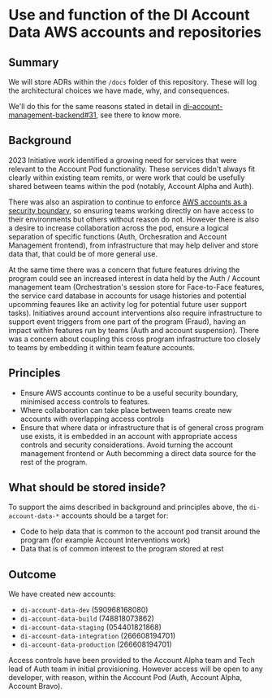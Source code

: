# Use and function of the DI Account Data AWS accounts and repositories

## Summary

We will store ADRs within the `/docs` folder of this repository. These will log the architectural choices we have made, why, and consequences.

We'll do this for the same reasons stated in detail in [di-account-management-backend#31](https://github.com/alphagov/di-account-management-backend/pull/31), see there to know more.

## Background

2023 Initiative work identified a growing need for services that were relevant to the Account Pod functionality. These services didn't always fit clearly within existing team remits, or were work that could be usefully shared between teams within the pod (notably, Account Alpha and Auth).

There was also an aspiration to continue to enforce [AWS accounts as a security boundary](https://github.com/alphagov/digital-identity-architecture/blob/main/adr/0065-aws-accounts-are-a-security-boundary.md), so ensuring teams working directly on have access to their environments but others without reason do not. However there is also a desire to increase collaboration across the pod, ensure a logical separation of specific functions (Auth, Orchesration and Account Management frontend), from infrastructure that may help deliver and store data that, that could be of more general use.

At the same time there was a concern that future features driving the program could see an increased interest in data held by the Auth / Account management team (Orchestration's session store for Face-to-Face features, the service card database in accounts for usage histories and potential upcomming feaures like an activity log for potential future user support tasks). Initiatives around account interventions also require infrastructure to support event triggers from one part of the program (Fraud), having an impact within features run by teams (Auth and account suspension). There was a concern about coupling this cross program infrastructure too closely to teams by embedding it within team feature accounts.

## Principles

- Ensure AWS accounts continue to be a useful security boundary, minimised access controls to features.
- Where collaboration can take place between teams create new accounts with overlapping access controls
- Ensure that where data or infrastructure that is of general cross program use exists, it is embedded in an account with appropriate access controls and security considerations. Avoid turning the account management frontend or Auth becomming a direct data source for the rest of the program.

## What should be stored inside?

To support the aims described in background and principles above, the `di-account-data-*` accounts should be a target for:

- Code to help data that is common to the account pod transit around the program (for example Account Interventions work)
- Data that is of common interest to the program stored at rest

## Outcome

We have created new accounts:

- `di-account-data-dev` (590968168080)
- `di-account-data-build` (748818073862)
- `di-account-data-staging` (054401821868)
- `di-account-data-integration` (266608194701)
- `di-account-data-production` (266608194701)

Access controls have been provided to the Account Alpha team and Tech lead of Auth team in initial provisioning.
However access will be open to any developer, with reason, within the Account Pod (Auth, Account Alpha, Account Bravo).
